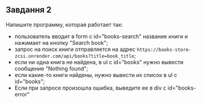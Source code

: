 ## Завдання 2

Напишите программу, которая работает так:
- пользователь вводит в form с id="books-search" название книги и нажимает на кнопку "Search book";
- запрос на поиск книги отправляется на адрес `https://books-store-zcsi.onrender.com/api/books?title=book_title`;
- если ни одна книга не найдена, в ul с id="books" нужно вывести сообщение "Nothing found";
- если какие-то книги найдены, нужно вывести их список в ul с id="books";
- Если при запросе произошла ошибка, выведите ее в div с id="books-error"

